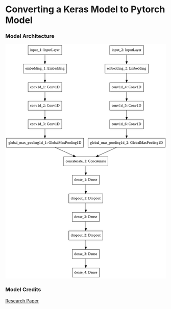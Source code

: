 # Converting a Keras Model to Pytorch Model


### Model Architecture
![Screenshot](build_combined_categorical.png)


### Model Credits
[Research Paper](https://academic.oup.com/bioinformatics/article/34/17/i821/5093245)


